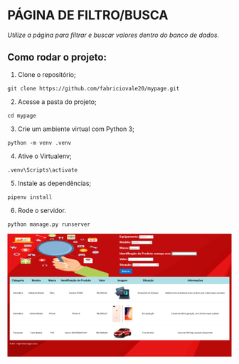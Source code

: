 # PÁGINA DE FILTRO/BUSCA

*Utilize a página para filtrar e buscar valores dentro do banco de dados.*

## Como rodar o projeto:
1. Clone o repositório;
```
git clone https://github.com/fabriciovale20/mypage.git
```
2. Acesse a pasta do projeto;
```
cd mypage
```
3. Crie um ambiente virtual com Python 3;
```
python -m venv .venv
```
4. Ative o Virtualenv;
```
.venv\Scripts\activate
```
5. Instale as dependências;
```
pipenv install
```
6. Rode o servidor.
```
python manage.py runserver
```

![alt text](pagequery.png)
